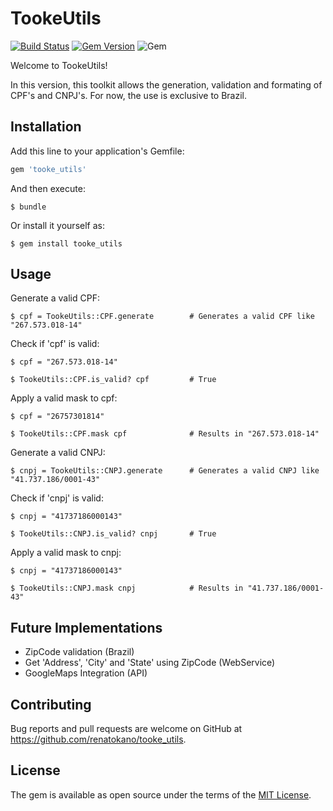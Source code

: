 # TookeUtils    
[![Build Status](https://travis-ci.org/renatokano/tooke_utils.svg?branch=master)](https://travis-ci.org/renatokano/tooke_utils)   [![Gem Version](https://badge.fury.io/rb/tooke_utils.svg)](https://badge.fury.io/rb/tooke_utils)   ![Gem](https://img.shields.io/gem/dt/tooke_utils)   

Welcome to TookeUtils!

In this version, this toolkit allows the generation, validation and formating of CPF's and CNPJ's. For now, the use is exclusive to Brazil.

## Installation

Add this line to your application's Gemfile:

```ruby
gem 'tooke_utils'
```

And then execute:

    $ bundle

Or install it yourself as:

    $ gem install tooke_utils

## Usage

Generate a valid CPF:

    $ cpf = TookeUtils::CPF.generate        # Generates a valid CPF like "267.573.018-14"
    
Check if 'cpf' is valid:    
    
    $ cpf = "267.573.018-14"                

    $ TookeUtils::CPF.is_valid? cpf         # True

Apply a valid mask to cpf:

    $ cpf = "26757301814"                   

    $ TookeUtils::CPF.mask cpf              # Results in "267.573.018-14"

Generate a valid CNPJ:

    $ cnpj = TookeUtils::CNPJ.generate      # Generates a valid CNPJ like "41.737.186/0001-43"

Check if 'cnpj' is valid:

    $ cnpj = "41737186000143"               

    $ TookeUtils::CNPJ.is_valid? cnpj       # True

Apply a valid mask to cnpj:

    $ cnpj = "41737186000143"               

    $ TookeUtils::CNPJ.mask cnpj            # Results in "41.737.186/0001-43"

## Future Implementations

- ZipCode validation (Brazil)
- Get 'Address', 'City' and 'State' using ZipCode (WebService)
- GoogleMaps Integration (API)

## Contributing

Bug reports and pull requests are welcome on GitHub at https://github.com/renatokano/tooke_utils.

## License

The gem is available as open source under the terms of the [MIT License](http://opensource.org/licenses/MIT).
